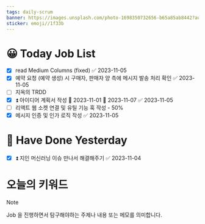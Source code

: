 ```yaml
---
tags: daily-scrum
banner: https://images.unsplash.com/photo-1698350732656-b65a85ab8442?auto=format&fit=crop&q=80&w=2837&ixlib=rb-4.0.3&ixid=M3wxMjA3fDB8MHxwaG90by1wYWdlfHx8fGVufDB8fHx8fA%3D%3D
sticker: emoji//1f33b
---
```

#  😀 Today Job List
- [x] read Medium Columns (fixed) ✅ 2023-11-05
- [x] 예약 요청 (예약 생성) 시 구매자, 판매자 양 측에 메시지 발송 처리 확인 ✅ 2023-11-05
- [ ] 지옥의 TRDD
- [x] ⏫  아이디어 계획서 작성 🛫 2023-11-01 📅 2023-11-07 ✅ 2023-11-05
- [ ] 리액트 웹 소켓 연결 및 유틸 기능 훅 작성 - 50%
- [x] 메시지 인증 및 인가 로직 작성 ✅ 2023-11-05
# 🙂 Have Done Yesterday
- [x] ⏫  지인 머신러닝 이슈 만나서 해결해주기 ✅ 2023-11-04


# 오늘의 키워드

> [!NOTE]
> Job 을 진행하면서 탐구해야하는 주제나 내용 또는 메모를 의미합니다.

